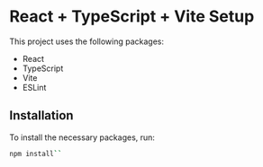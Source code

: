 # React + TypeScript + Vite Setup

This project uses the following packages:

- React
- TypeScript
- Vite
- ESLint

## Installation

To install the necessary packages, run:

```bash
npm install``
```
